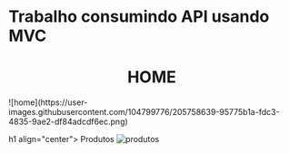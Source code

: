 # Trabalho consumindo API usando MVC 

<h1 align="center"> HOME</h1>
![home](https://user-images.githubusercontent.com/104799776/205758639-95775b1a-fdc3-4835-9ae2-df84adcdf6ec.png)

h1 align="center"> Produtos</h1>
![produtos](https://user-images.githubusercontent.com/104799776/205759686-35e1532a-2ef1-4816-aa00-ce7d9af8035f.png)

